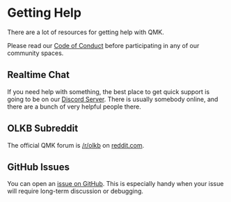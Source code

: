 # Getting Help

There are a lot of resources for getting help with QMK.

Please read our [Code of Conduct](https://qmk.fm/coc/) before participating in any of our community spaces.

## Realtime Chat

If you need help with something, the best place to get quick support is going to be on our [Discord Server](https://discord.gg/qmk).  There is usually somebody online, and there are a bunch of very helpful people there.

## OLKB Subreddit

The official QMK forum is [/r/olkb](https://reddit.com/r/olkb) on [reddit.com](https://reddit.com).

## GitHub Issues

You can open an [issue on GitHub](https://github.com/qmk/qmk_firmware/issues). This is especially handy when your issue will require long-term discussion or debugging.
